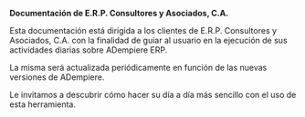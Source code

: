 **Documentación de E.R.P. Consultores y Asociados, C.A.**

Esta documentación está dirigida a los clientes de E.R.P. Consultores y Asociados, C.A. con la finalidad de guiar al usuario en la ejecución de sus actividades diarias sobre ADempiere ERP.

La misma será actualizada periódicamente en función de las nuevas versiones de ADempiere.

Le invitamos a descubrir cómo hacer su día a día más sencillo con el uso de esta herramienta.
